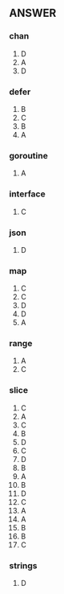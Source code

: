 ## ANSWER

### chan
1. D
2. A
3. D

### defer
1. B
2. C
3. B
4. A

### goroutine
1. A

### interface
1. C

### json
1. D

### map
1. C
2. C
3. D
4. D
5. A

### range
1. A
2. C

### slice
1. C
2. A
3. C
4. B 
5. D 
6. C 
7. D
8. B
9. A
10. B
11. D
12. C
13. A
14. A
15. B
16. B
17. C

### strings
1. D
